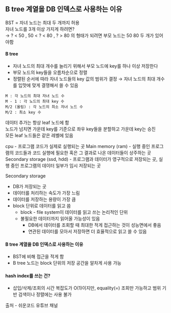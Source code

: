 ## B tree 계열을 DB 인덱스로 사용하는 이유

BST = 자녀 노드는 최대 두 개까지 허용  
자녀 노드를 3개 이상 가지게 하려면?  
→ ? < 50 , 50 < ? < 80 , ? > 80 의 형태가 되려면 부모 노드는 50 80 두 개가 있어야함

#### B tree
- 자녀 노드의 최대 개수를 늘리기 위해서 부모 노드에 key를 하나 이상 저장한다
- 부모 노드의 key들을 오름차순으로 정렬
- 정렬된 순서에 따라 자녀 노드들의 key 값의 범위가 결정
→ 자녀 노드의 최대 개수를 입맛에 맞게 결쟁해서 쓸 수 있음

```
M : 각 노드의 최대 자녀 노드 수
M - 1 : 각 노드의 최대 key 수
M/2 (올림) : 각 노드의 최소 자녀 노드 수
M/2 : 최소 key 수
```

데이터 추가는 항상 leaf 노드에 함   
노드가 넘치면 가운데 key를 기준으로 좌우 key들을 분할하고 가운데 key는 승진  
모든 leaf 노드들은 같은 레벨에 있음

cpu - 프로그램 코드가 실제로 실행되는 곳
Main memory (ram) - 실행 중인 프로그램의 코드들과 코드 실행에 필요한 혹은 그 결과로 나온 데이터들이 상주하는 곳
Secondary storage (ssd, hdd) - 프로그램과 데이터가 영구적으로 저장되는 곳, 실행 중인 프로그램의 데이터 일부가 임시 저장되는 곳

Secondary storage
- DB가 저장되는 곳
- 데이터를 처리하는 속도가 가장 느림
- 데이터를 저장하는 용량이 가장 큼
- block 단위로 데이터를 읽고 씀
    - block - file system이 데이터를 읽고 쓰는 논리적인 단위
    - 불필요한 데이터까지 읽어올 가능성이 있음
        - DB에서 데이터를 조회할 때 최대한 적게 접근하는 것이 성능면에서 좋음
        - 연관된 데이터를 모아서 저장하면 더 효율적으로 읽고 쓸 수 있음

#### B tree 계열을 DB 인덱스로 사용하는 이유
- BST에 비해 접근을 적게 함
- B tree 노드는 block 단위의 저장 공간을 알차게 사용 가능

#### hash index를 쓰는 건?
* 삽입/삭제/조회의 시간 복잡도가 O(1)이지만, equality(=) 조회만 가능하고 범위 기반 검색이나 정렬에는 사용 불가  

출처 - 쉬운코드 유튜브 채널